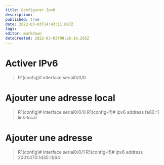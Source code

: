 ```yaml
---
title: Configurer Ipv6
description: 
published: true
date: 2022-03-03T14:43:11.687Z
tags: 
editor: markdown
dateCreated: 2022-03-03T08:26:16.265Z
---
```


# Activer IPv6
> R1(config)# interface serial0/0/0

# Ajouter une adresse local
> R1(config)# interface serial0/0/0
> R1(config-if)# ipv6 address fe80::1 link-local

# Ajouter une adresse
> R1(config)# interface serial0/0/1
> R1(config-if)# ipv6 address 2001:470:1d35::1/64